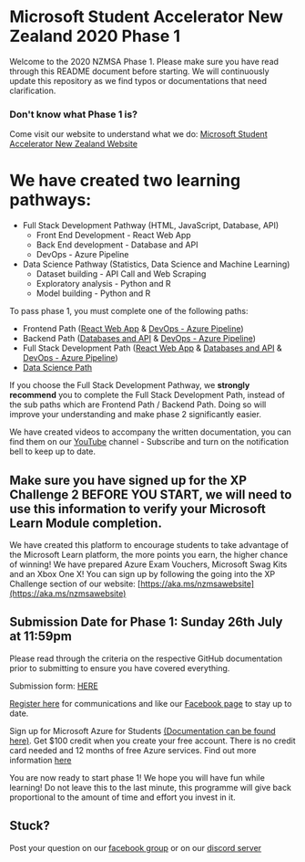 # Microsoft Student Accelerator New Zealand 2020 Phase 1
Welcome to the 2020 NZMSA Phase 1. Please make sure you have read through this README document before starting. We will continuously update this repository as we find typos or documentations that need clarification. 

### Don't know what Phase 1 is?
Come visit our website to understand what we do: [Microsoft Student Accelerator New Zealand Website](http://aka.ms/nzmsawebsite)

# We have created two learning pathways:
* Full Stack Development Pathway (HTML, JavaScript, Database, API)
    * Front End Development - React Web App
    * Back End development - Database and API
    * DevOps - Azure Pipeline
* Data Science Pathway (Statistics, Data Science and Machine Learning)
    * Dataset building - API Call and Web Scraping
    * Exploratory analysis - Python and R
    * Model building - Python and R

To pass phase 1, you must complete one of the following paths:
* Frontend Path ([React Web App](Web%20App/README.md) & [DevOps - Azure Pipeline](DevOps%20-%20Azure%20Pipeline/README.md))
* Backend Path ([Databases and API](Databases%20and%20API/README.md) & [DevOps - Azure Pipeline](DevOps%20-%20Azure%20Pipeline/README.md))
* Full Stack Development Path ([React Web App](Web%20App/README.md) & [Databases and API](Databases%20and%20API/README.md) & [DevOps - Azure Pipeline](DevOps%20-%20Azure%20Pipeline/README.md))
* [Data Science Path](Data%20Science%20and%20Machine%20Learning/README.MD)

If you choose the Full Stack Development Pathway, we **strongly recommend** you to complete the Full Stack Development Path, instead of the sub paths which are Frontend Path / Backend Path. Doing so will improve your understanding and make phase 2 significantly easier. 

We have created videos to accompany the written documentation, you can find them on our [YouTube](https://www.youtube.com/channel/UCCegNuS_AZjK-P3ZMN3JXNw) channel - Subscribe and turn on the notification bell to keep up to date. 

## Make sure you have signed up for the XP Challenge 2 BEFORE YOU START, we will need to use this information to verify your Microsoft Learn Module completion. 
We have created this platform to encourage students to take advantage of the Microsoft Learn platform, the more points you earn, the higher chance of winning! We have prepared Azure Exam Vouchers, Microsoft Swag Kits and an Xbox One X! You can sign up by following the going into the XP Challenge section of our website: [https://aka.ms/nzmsawebsite](https://aka.ms/nzmsawebsite)

## Submission Date for Phase 1: Sunday 26th July at 11:59pm
Please read through the criteria on the respective GitHub documentation prior to submitting to ensure you have covered everything. 
 
Submission form: [HERE](https://forms.microsoft.com/Pages/ResponsePage.aspx?id=oBzDhDusrk6tEVGdgCM-b3h4w7byRXNCtr6BPYm6PmpUMkdFWlRHRkxGR1JGMTZHNEhJNVZDTlpUTi4u)

[Register here](https://aka.ms/nzmsa2020rego) for communications and like our [Facebook page](https://www.aka.ms/nzmsa) to stay up to date.

Sign up for Microsoft Azure for Students [(Documentation can be found here)](https://github.com/NZMSA/2019-Phase-1/tree/master/Azure%20For%20Students). Get $100 credit when you create your free account. There is no credit card needed and 12 months of free Azure services. Find out more information [here](https://azure.microsoft.com/en-us/free/students/)

You are now ready to start phase 1! We hope you will have fun while learning! Do not leave this to the last minute, this programme will give back proportional to the amount of time and effort you invest in it. 

## Stuck? 
Post your question on our [facebook group](https://aka.ms/nzmsa) or on our [discord server](https://discord.gg/c4Y5SAZ)